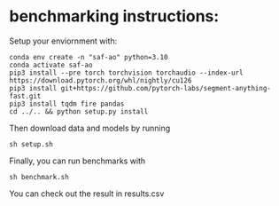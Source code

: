 # benchmarking instructions:

Setup your enviornment with:
```
conda env create -n "saf-ao" python=3.10
conda activate saf-ao
pip3 install --pre torch torchvision torchaudio --index-url https://download.pytorch.org/whl/nightly/cu126
pip3 install git+https://github.com/pytorch-labs/segment-anything-fast.git
pip3 install tqdm fire pandas
cd ../.. && python setup.py install
```

Then download data and models by running
```
sh setup.sh
```

Finally, you can run benchmarks with
```
sh benchmark.sh
```

You can check out the result in results.csv
